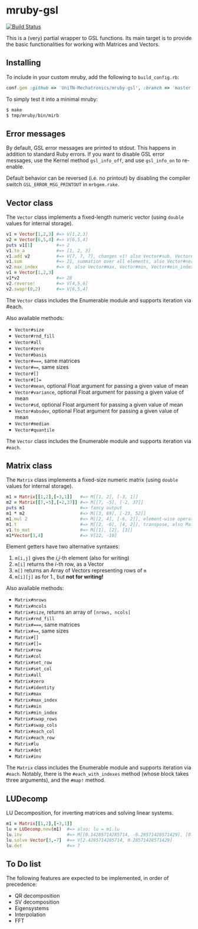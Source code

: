 # mruby-gsl
[![Build Status](https://travis-ci.org/UniTN-Mechatronics/mruby-gsl.svg)](https://travis-ci.org/UniTN-Mechatronics/mruby-gsl)

This is a (very) partial wrapper to GSL functions. Its main target is to provide the basic functionalities for working with Matrices and Vectors.

## Installing
To include in your custom mruby, add the following to `build_config.rb`:

```ruby
conf.gem :github => 'UniTN-Mechatronics/mruby-gsl', :branch => 'master'
```

To simply test it into a minimal mruby:

```sh
$ make
$ tmp/mruby/bin/mirb
```

## Error messages
By default, GSL error messages are printed to stdout. This happens in addition to standard Ruby errors. If you want to disable GSL error messages, use the Kernel method `gsl_info_off`, and use `gsl_info_on` to re-enable.

Default behavior can be reversed (i.e. no printout) by disabling the compiler switch `GSL_ERROR_MSG_PRINTOUT` in `mrbgem.rake`.

## Vector class

The `Vector` class implements a fixed-length numeric vector (using `double` values for internal storage).

```ruby
v1 = Vector[1,2,3] #=> V[1,2,3]
v2 = Vector[6,5,4] #=> V[6,5,4]
puts v1[1]         #=> 2
v1.to_a            #=> [1, 2, 3]
v1.add v2          #=> V[7, 7, 7], changes v1! also Vector#sub, Vector#mul, Vector#div
v1.sum             #=> 21, summation over all elements, also Vector#norm
v2.max_index       #=> 0, also Vector#max, Vector#min, Vector#min_index
v1 = Vector[1,2,3]
v1*v2              #=> 28
v2.reverse!        #=> V[4,5,6]
v2.swap!(0,2)      #=> V[6,5,4]
```

The `Vector` class includes the Enumerable module and supports iteration via #each.

Also available methods:

* `Vector#size`
* `Vector#rnd_fill`
* `Vector#all`
* `Vector#zero`
* `Vector#basis`
* `Vector#===`, same matrices
* `Vector#==`, same sizes
* `Vector#[]`
* `Vector#[]=`
* `Vector#mean`, optional Float argument for passing a given value of mean
* `Vector#variance`, optional Float argument for passing a given value of mean
* `Vector#sd`, optional Float argument for passing a given value of mean
* `Vector#absdev`, optional Float argument for passing a given value of mean
* `Vector#median`
* `Vector#quantile`

The `Vector` class includes the Enumerable module and supports iteration via `#each`.

## Matrix class

The `Matrix` class implements a fixed-size numeric matrix (using `double` values for internal storage).

```ruby
m1 = Matrix[[1,2],[-3,1]]   #=> M[[1, 2], [-3, 1]]
m2 = Matrix[[7,-5],[-2,37]] #=> M[[7, -5], [-2, 37]]
puts m1                     #=> fancy output
m1 * m2                     #=> M[[3, 69], [-23, 52]]
m1.mul 2                    #=> M[[2, 4], [-6, 2]], element-wise operators
m1.t                        #=> M[[2, -6], [4, 2]], transpose, also Matrix#t!
v1.to_mat                   #=> M[[1], [2], [3]]
m1*Vector[3,4]              #=> V[22, -10]
```

Element getters have two alternative syntaxes:
1. `m[i,j]` gives the *i,j*-th element (also for writing)
2. `m[i]` returns the *i*-th row, as a Vector
3. `m[]` returns an Array of Vectors representing rows of `m`
4. `m[i][j]` as for 1., but **not for writing!**

Also available methods:

* `Matrix#nrows`
* `Matrix#ncols`
* `Matrix#size`, returns an array of `[nrows, ncols]`
* `Matrix#rnd_fill`
* `Matrix#===`, same matrices
* `Matrix#==`, same sizes
* `Matrix#[]`
* `Matrix#[]=`
* `Matrix#row`
* `Matrix#col`
* `Matrix#set_row `
* `Matrix#set_col `
* `Matrix#all`
* `Matrix#zero`
* `Matrix#identity`
* `Matrix#max`
* `Matrix#max_index`
* `Matrix#min`
* `Matrix#min_index`
* `Matrix#swap_rows`
* `Matrix#swap_cols`
* `Matrix#each_col`
* `Matrix#each_row`
* `Matrix#lu`
* `Matrix#det`
* `Matrix#inv`

The `Matrix` class includes the Enumerable module and supports iteration via `#each`. Notably, there is the `#each_with_indexes` method (whose block takes three arguments), and the `#map!` method.


## LUDecomp

LU Decomposition, for inverting matrices and solving linear systems.

```ruby
m1 = Matrix[[1,2],[-3,1]] 
lu = LUDecomp.new(m1)  #=> also: lu = m1.lu
lu.inv                 #=> M[[0.14285714285714, -0.28571428571429], [0.42857142857143, 0.14285714285714]]
lu.solve Vector[3,-7]  #=> V[2.4285714285714, 0.28571428571429]
lu.det                 #=> 7
```

## To Do list

The following features are expected to be implemented, in order of precedence:

* QR decomposition
* SV decomposition
* Eigensystems
* Interpolation
* FFT
